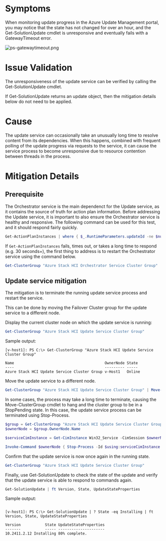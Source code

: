 # Symptoms
When monitoring update progress in the Azure Update Management portal, you may notice that the state has not changed for over an hour, and the Get-SolutionUpdate cmdlet is unresponsive and eventually fails with a GatewayTimeout error.

![ps-gatewaytimeout.png](/TSG/Update/ps-gatewaytimeout.png)

# Issue Validation
The unresponsiveness of the update service can be verified by calling the Get-SolutionUpdate cmdlet.

If Get-SolutionUpdate returns an update object, then the mitigation details below do not need to be applied.

# Cause
The update service can occasionally take an unusually long time to resolve content from its dependencies. When this happens, combined with frequent polling of the update progress via requests to the service, it can cause the service process to become unresponsive due to resource contention between threads in the process.

# Mitigation Details
## Prerequisite
The Orchestrator service is the main dependenct for the Update service, as it contains the source of truth for action plan information. Before addressing the Update service, it is important to also ensure the Orchestrator service is healthy and responsive. The following command can be used for this test, and it should respond fairly quickly.

```powershell
Get-ActionPlanInstances | where { $_.RuntimeParameters.updateId -ne $null } | sort LastModifiedDateTime | ft InstanceId, StartDateTime, EndDateTime, Status, ActionPlanName, RuntimeParameters
```

If `Get-ActionPlanInstances` fails, times out, or takes a long time to respond (e.g. 30 seconds+), the first thing to address is to restart the Orchestrator service using the command below.

```powershell
Get-ClusterGroup "Azure Stack HCI Orchestrator Service Cluster Group" | Move-ClusterGroup
```

## Update service mitigation

The mitigation is to terminate the running update service process and restart the service.

This can be done by moving the Failover Cluster group for the update service to a different node.

Display the current cluster node on which the update service is running:
```powershell
Get-ClusterGroup "Azure Stack HCI Update Service Cluster Group"
```

Sample output:
```
[v-host1]: PS C:\> Get-ClusterGroup "Azure Stack HCI Update Service Cluster Group"

Name                                         OwnerNode State
----                                         --------- -----
Azure Stack HCI Update Service Cluster Group v-Host1   Online
```

Move the update service to a different node.
```powershell
Get-ClusterGroup "Azure Stack HCI Update Service Cluster Group" | Move-ClusterGroup
```

In some cases, the process may take a long time to terminate, causing the Move-ClusterGroup cmdlet to hang and the cluster group to be in a StopPending state. In this case, the update service process can be terminated using Stop-Process.

```powershell
$group = Get-ClusterGroup "Azure Stack HCI Update Service Cluster Group"
$ownerNode = $group.OwnerNode.Name

$serviceCimInstance = Get-CimInstance Win32_Service -CimSession $ownerNode | where Name -eq "Azure Stack HCI Update Service" 

Invoke-Command $ownerNode { Stop-Process -Id $using:serviceCimInstance.ProcessId -Force }
```

Confirm that the update service is now once again in the running state.

```powershell
Get-ClusterGroup "Azure Stack HCI Update Service Cluster Group"
```

Finally, use Get-SolutionUpdate to check the state of the update and verify that the update service is able to respond to commands again.

```powershell
Get-SolutionUpdate | ft Version, State, UpdateStateProperties
```

Sample output:
```

[v-host1]: PS C:\> Get-SolutionUpdate | ? State -eq Installing | ft Version, State, UpdateStateProperties

Version           State UpdateStateProperties
-------           ----- ---------------------
10.2411.2.12 Installing 80% complete.

```